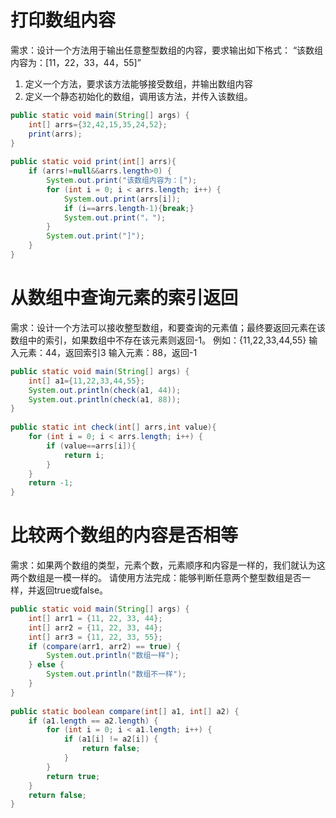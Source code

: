 # 打印数组内容
需求：设计一个方法用于输出任意整型数组的内容，要求输出如下格式：
“该数组内容为：[11，22，33，44，55]”

1. 定义一个方法，要求该方法能够接受数组，并输出数组内容
2. 定义一个静态初始化的数组，调用该方法，并传入该数组。

```java
public static void main(String[] args) {  
    int[] arrs={32,42,15,35,24,52};  
    print(arrs);  
}  
  
public static void print(int[] arrs){  
    if (arrs!=null&&arrs.length>0) {  
        System.out.print("该数组内容为：[");  
        for (int i = 0; i < arrs.length; i++) {  
            System.out.print(arrs[i]);  
            if (i==arrs.length-1){break;}  
            System.out.print("，");  
        }  
        System.out.print("]");  
    }  
}
```

# 从数组中查询元素的索引返回
需求：设计一个方法可以接收整型数组，和要查询的元素值；最终要返回元素在该数组中的索引，如果数组中不存在该元素则返回-1。
例如：{11,22,33,44,55}
输入元素：44，返回索引3
输入元素：88，返回-1
```java
public static void main(String[] args) {  
    int[] a1={11,22,33,44,55};  
    System.out.println(check(a1, 44));  
    System.out.println(check(a1, 88));  
}  
  
public static int check(int[] arrs,int value){  
    for (int i = 0; i < arrs.length; i++) {  
        if (value==arrs[i]){  
            return i;  
        }  
    }  
    return -1;  
}
```

# 比较两个数组的内容是否相等
需求：如果两个数组的类型，元素个数，元素顺序和内容是一样的，我们就认为这两个数组是一模一样的。
请使用方法完成：能够判断任意两个整型数组是否一样，并返回true或false。

```java
public static void main(String[] args) {  
    int[] arr1 = {11, 22, 33, 44};  
    int[] arr2 = {11, 22, 33, 44};  
    int[] arr3 = {11, 22, 33, 55};  
    if (compare(arr1, arr2) == true) {  
        System.out.println("数组一样");  
    } else {  
        System.out.println("数组不一样");  
    }  
}  
  
public static boolean compare(int[] a1, int[] a2) {  
    if (a1.length == a2.length) {  
        for (int i = 0; i < a1.length; i++) {  
            if (a1[i] != a2[i]) {  
                return false;  
            }  
        }  
        return true;  
    }  
    return false;  
}
```
